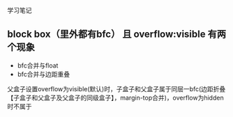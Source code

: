 学习笔记
## block box（里外都有bfc） 且 overflow:visible 有两个现象
+ bfc合并与float
+ bfc合并与边距重叠

父盒子设置overflow为visible(默认)时，子盒子和父盒子属于同层一bfc(边距折叠【子盒子和父盒子及父盒子的同级盒子】，margin-top合并)，overflow为hidden时不属于